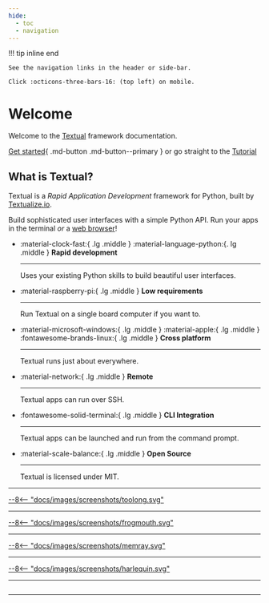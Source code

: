 ```yaml
---
hide:
  - toc
  - navigation
---
```


!!! tip inline end

    See the navigation links in the header or side-bar.

    Click :octicons-three-bars-16: (top left) on mobile.


# Welcome

Welcome to the [Textual](https://github.com/Textualize/textual) framework documentation.

[Get started](./getting_started.md){ .md-button .md-button--primary } or go straight to the [Tutorial](./tutorial.md)



## What is Textual?

Textual is a *Rapid Application Development* framework for Python, built by [Textualize.io](https://www.textualize.io).


Build sophisticated user interfaces with a simple Python API. Run your apps in the terminal *or* a [web browser](https://github.com/Textualize/textual-web)!



<div class="grid cards" markdown>

-   :material-clock-fast:{ .lg .middle } :material-language-python:{. lg .middle } __Rapid development__

    ---

    Uses your existing Python skills to build beautiful user interfaces.


-   :material-raspberry-pi:{ .lg .middle } __Low requirements__

    ---

    Run Textual on a single board computer if you want to.



-   :material-microsoft-windows:{ .lg .middle } :material-apple:{ .lg .middle } :fontawesome-brands-linux:{ .lg .middle } __Cross platform__

    ---

    Textual runs just about everywhere.



-   :material-network:{ .lg .middle } __Remote__

    ---

    Textual apps can run over SSH.


-   :fontawesome-solid-terminal:{ .lg .middle } __CLI Integration__

    ---

    Textual apps can be launched and run from the command prompt.



-   :material-scale-balance:{ .lg .middle } __Open Source__

    ---

    Textual is licensed under MIT.


</div>

---

<div>
<a href="https://github.com/Textualize/toolong">
--8<-- "docs/images/screenshots/toolong.svg"
</a>
</div>

---

<div>
<a href="https://github.com/textualize/frogmouth">
--8<-- "docs/images/screenshots/frogmouth.svg"
</a>
</div>

---

<div>
<a href="https://github.com/bloomberg/memray">
--8<-- "docs/images/screenshots/memray.svg"
</a>
</div>

---


<div>
<a href="https://harlequin.sh">
--8<-- "docs/images/screenshots/harlequin.svg"
</a>
</div>


---

```{.textual path="examples/calculator.py" columns=100 lines=41 press="3,.,1,4,5,9,2,wait:400"}
```

---

```{.textual path="examples/pride.py"}
```
